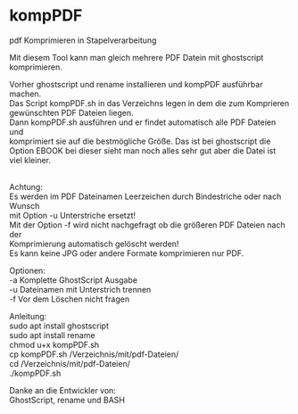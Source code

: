 # kompPDF
pdf Komprimieren in Stapelverarbeitung

Mit diesem Tool kann man gleich mehrere PDF Datein mit ghostscript komprimieren.<br>

Vorher ghostscript und rename installieren und kompPDF ausführbar machen.<br>
Das Script kompPDF.sh in das Verzeichns legen in dem die zum Komprieren<br>
gewünschten PDF Dateien liegen.<br>
Dann kompPDF.sh ausführen und er findet automatisch alle PDF Dateien und<br>
komprimiert sie auf die bestmögliche Größe. Das ist bei ghostscript die<br> 
Option EBOOK bei dieser sieht man noch alles sehr gut aber die Datei ist <br>
viel kleiner.<br><br>

Achtung:<br>
Es werden im PDF Dateinamen Leerzeichen durch Bindestriche oder nach Wunsch<br>
mit Option -u Unterstriche ersetzt!<br>
Mit der Option -f wird nicht nachgefragt ob die größeren PDF Dateien nach der<br>
Komprimierung automatisch gelöscht werden!<br>
Es kann keine JPG oder andere Formate komprimieren nur PDF.<br>

Optionen:<br>
-a Komplette GhostScript Ausgabe<br>
-u Dateinamen mit Unterstrich trennen<br>
-f Vor dem Löschen nicht fragen<br>  

Anleitung:<br>
sudo apt install ghostscript<br>
sudo apt install rename<br>
chmod u+x kompPDF.sh<br>
cp kompPDF.sh /Verzeichnis/mit/pdf-Dateien/<br>
cd /Verzeichnis/mit/pdf-Dateien/<br>
./kompPDF.sh<br>

Danke an die Entwickler von:<br>
GhostScript, rename und BASH 
